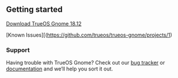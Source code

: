 ## Getting started

[Download TrueOS Gnome 18.12](https://pkg.trueos.org/iso/gnome-stable/TrueOS-Gnome-Stable-x64-f12bb6bb0-20181218.iso)

[Known Issues][(https://github.com/trueos/trueos-gnome/projects/1) 

### Support

Having trouble with TrueOS Gnome? Check out our [bug tracker](https://github.com/trueos/trueos-gnome/issues/) or [documentation](https://github.com/trueos/trueos-gnome/wiki) and we’ll help you sort it out.
